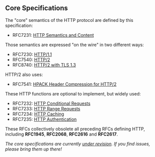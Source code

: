 
## Core Specifications

The "core" semantics of the HTTP protocol are defined by this specification:

 * RFC7231: [HTTP Semantics and Content](/specs/rfc7231.html)

Those semantics are expressed "on the wire" in two different ways:

 * RFC7230: [HTTP/1.1](/specs/rfc7230.html)
 * RFC7540: [HTTP/2](/specs/rfc7540.html)
 * RFC8740: [HTTP/2 with TLS 1.3](/specs/rfc8740.html)

HTTP/2 also uses:

 * RFC7541: [HPACK Header Compression for HTTP/2](/specs/rfc7541.html)

These HTTP functions are optional to implement, but widely used: 
 
 * RFC7232: [HTTP Conditional Requests](/specs/rfc7232.html)
 * RFC7233: [HTTP Range Requests](/specs/rfc7233.html) 
 * RFC7234: [HTTP Caching](/specs/rfc7234.html) 
 * RFC7235: [HTTP Authentication](/specs/rfc7235.html) 
 
These RFCs collectively obsolete all preceding RFCs defining HTTP, including **RFC1945**, **RFC2068**, **RFC2616** and **RFC2617**.

*The core specifications are currently [under revision](https://httpwg.org/http-core/). If you find issues, please bring them up there!*
